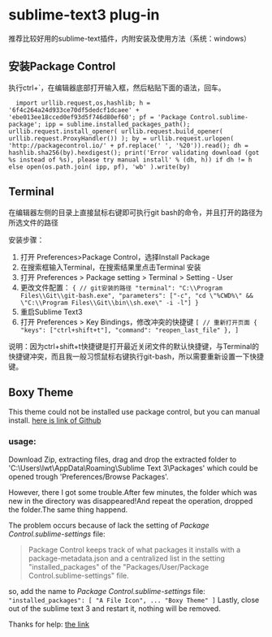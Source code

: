 # sublime-text3 plug-in
推荐比较好用的sublime-text插件，内附安装及使用方法（系统：windows）

## 安装Package Control
执行ctrl+`，在编辑器底部打开输入框，然后粘贴下面的语法，回车。
```
  import urllib.request,os,hashlib; h = '6f4c264a24d933ce70df5dedcf1dcaee' + 'ebe013ee18cced0ef93d5f746d80ef60'; pf = 'Package Control.sublime-package'; ipp = sublime.installed_packages_path(); urllib.request.install_opener( urllib.request.build_opener( urllib.request.ProxyHandler()) ); by = urllib.request.urlopen( 'http://packagecontrol.io/' + pf.replace(' ', '%20')).read(); dh = hashlib.sha256(by).hexdigest(); print('Error validating download (got %s instead of %s), please try manual install' % (dh, h)) if dh != h else open(os.path.join( ipp, pf), 'wb' ).write(by)
```

## Terminal
在编辑器左侧的目录上直接鼠标右键即可执行git bash的命令，并且打开的路径为所选文件的路径

安装步骤：
  1. 打开 Preferences>Package Control，选择Install Package
  2. 在搜索框输入Terminal，在搜索结果里点击Terminal 安装
  3. 打开 Preferences > Package setting > Terminal > Setting - User
  4. 更改文件配置：
    `
    {
      // git安装的路径
      "terminal": "C:\\Program Files\\Git\\git-bash.exe",
      "parameters": ["-c", "cd \"%CWD%\" && \"C:\\Program Files\\Git\\bin\\sh.exe\" -i -l"]
    }
    `
  5. 重启Sublime Text3
  6. 打开 Preferences > Key Bindings，修改冲突的快捷键
    `
    [
      // 重新打开页面
      { "keys": ["ctrl+shift+t"], "command": "reopen_last_file" },
    ]
    `

说明：因为ctrl+shift+t快捷键是打开最近关闭文件的默认快捷键，与Terminal的快捷键冲突，而且我一般习惯鼠标右键执行git-bash，所以需要重新设置一下快捷键。


## Boxy Theme
This theme could not be installed use package control, but you can manual install.
[here is link of Github](https://github.com/bofm/sublime-boxy-theme)

### usage:
Download Zip, extracting files, drag and drop the extracted folder to 'C:\Users\lwt\AppData\Roaming\Sublime Text 3\Packages' which could be opened trough 'Preferences/Browse Packages'.

However, there I got some trouble.After few minutes, the folder which was new in the directory was disappeared!And repeat the operation, dropped the folder.The same thing happend.

The problem occurs because of lack the setting of *Package Control.sublime-settings* file:
> Package Control keeps track of what packages it installs with a package-metadata.json and a centralized list in the setting "installed_packages" of the "Packages/User/Package Control.sublime-settings" file.

so, add the name to *Package Control.sublime-settings* file:
`
  "installed_packages":
	[
		"A File Icon",
    ...
		"Boxy Theme"
	]
`
Lastly, close out of the sublime text 3 and restart it, nothing will be removed.

Thanks for help: [the link](https://forum.sublimetext.com/t/sublime-keeps-deleting-my-loose-packages/15691/3)

